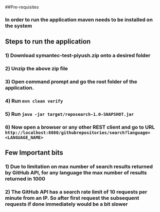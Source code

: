 ##Pre-requisites
### In order to run the application maven needs to be installed on the system

## Steps to run the application
### 1) Download symantec-test-piyush.zip onto a desired folder
### 2) Unzip the above zip file
### 3) Open command prompt and go the root folder of the application.
### 4) Run `mvn clean verify`
### 5) Run `java -jar target/reposearch-1.0-SNAPSHOT.jar`
### 6) Now open a browser or any other REST client and go to URL `http://localhost:8080/githubrepositories/search?language=<LANGUAGE_NAME>`

## Few Important bits
### 1) Due to limitation on max number of search results returned by GitHub API, for any language the max number of results returned in 1000
### 2) The GitHub API has a search rate limit of 10 requests per minute from an IP. So after first request the subsequent requests if done immediately would be a bit slower
